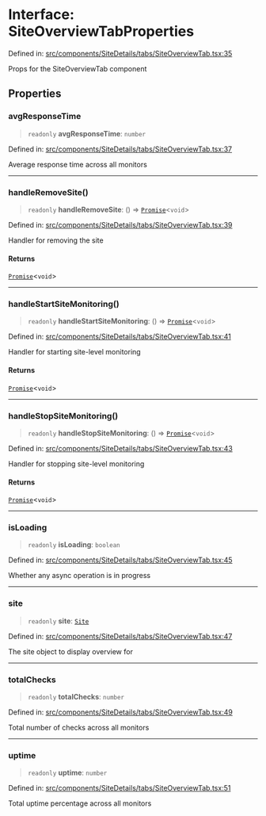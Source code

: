 # Interface: SiteOverviewTabProperties

Defined in: [src/components/SiteDetails/tabs/SiteOverviewTab.tsx:35](https://github.com/Nick2bad4u/Uptime-Watcher/blob/main/src/components/SiteDetails/tabs/SiteOverviewTab.tsx#L35)

Props for the SiteOverviewTab component

## Properties

### avgResponseTime

> `readonly` **avgResponseTime**: `number`

Defined in: [src/components/SiteDetails/tabs/SiteOverviewTab.tsx:37](https://github.com/Nick2bad4u/Uptime-Watcher/blob/main/src/components/SiteDetails/tabs/SiteOverviewTab.tsx#L37)

Average response time across all monitors

***

### handleRemoveSite()

> `readonly` **handleRemoveSite**: () => [`Promise`](https://developer.mozilla.org/docs/Web/JavaScript/Reference/Global_Objects/Promise)\<`void`\>

Defined in: [src/components/SiteDetails/tabs/SiteOverviewTab.tsx:39](https://github.com/Nick2bad4u/Uptime-Watcher/blob/main/src/components/SiteDetails/tabs/SiteOverviewTab.tsx#L39)

Handler for removing the site

#### Returns

[`Promise`](https://developer.mozilla.org/docs/Web/JavaScript/Reference/Global_Objects/Promise)\<`void`\>

***

### handleStartSiteMonitoring()

> `readonly` **handleStartSiteMonitoring**: () => [`Promise`](https://developer.mozilla.org/docs/Web/JavaScript/Reference/Global_Objects/Promise)\<`void`\>

Defined in: [src/components/SiteDetails/tabs/SiteOverviewTab.tsx:41](https://github.com/Nick2bad4u/Uptime-Watcher/blob/main/src/components/SiteDetails/tabs/SiteOverviewTab.tsx#L41)

Handler for starting site-level monitoring

#### Returns

[`Promise`](https://developer.mozilla.org/docs/Web/JavaScript/Reference/Global_Objects/Promise)\<`void`\>

***

### handleStopSiteMonitoring()

> `readonly` **handleStopSiteMonitoring**: () => [`Promise`](https://developer.mozilla.org/docs/Web/JavaScript/Reference/Global_Objects/Promise)\<`void`\>

Defined in: [src/components/SiteDetails/tabs/SiteOverviewTab.tsx:43](https://github.com/Nick2bad4u/Uptime-Watcher/blob/main/src/components/SiteDetails/tabs/SiteOverviewTab.tsx#L43)

Handler for stopping site-level monitoring

#### Returns

[`Promise`](https://developer.mozilla.org/docs/Web/JavaScript/Reference/Global_Objects/Promise)\<`void`\>

***

### isLoading

> `readonly` **isLoading**: `boolean`

Defined in: [src/components/SiteDetails/tabs/SiteOverviewTab.tsx:45](https://github.com/Nick2bad4u/Uptime-Watcher/blob/main/src/components/SiteDetails/tabs/SiteOverviewTab.tsx#L45)

Whether any async operation is in progress

***

### site

> `readonly` **site**: [`Site`](../../../../../../shared/types/interfaces/Site.md)

Defined in: [src/components/SiteDetails/tabs/SiteOverviewTab.tsx:47](https://github.com/Nick2bad4u/Uptime-Watcher/blob/main/src/components/SiteDetails/tabs/SiteOverviewTab.tsx#L47)

The site object to display overview for

***

### totalChecks

> `readonly` **totalChecks**: `number`

Defined in: [src/components/SiteDetails/tabs/SiteOverviewTab.tsx:49](https://github.com/Nick2bad4u/Uptime-Watcher/blob/main/src/components/SiteDetails/tabs/SiteOverviewTab.tsx#L49)

Total number of checks across all monitors

***

### uptime

> `readonly` **uptime**: `number`

Defined in: [src/components/SiteDetails/tabs/SiteOverviewTab.tsx:51](https://github.com/Nick2bad4u/Uptime-Watcher/blob/main/src/components/SiteDetails/tabs/SiteOverviewTab.tsx#L51)

Total uptime percentage across all monitors
